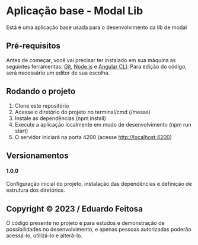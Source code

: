 # Aplicação base - Modal Lib

Está é uma aplicação base usada para o desenvolvimento da lib de modal

## Pré-requisitos

Antes de começar, você vai precisar ter instalado em sua máquina as seguintes ferramentas: [Git][git-link], [Node.js][node-link] e [Angular CLI][angular-cli].
Para edição do código, será necessário um editor de sua escolha.

## Rodando o projeto

1. Clone este repositório
2. Acesse o diretório do projeto no terminal/cmd (/mesas)
3. Instale as dependências (npm install)
4. Execute a aplicação localmente em modo de desenvolvimento (npm run start)
5. O servidor iniciará na porta 4200 (acesse [http://localhost:4200][localhost-link])

## Versionamentos

#### 1.0.0
Configuração inicial do projeto, instalação das dependências e definição de estrutura dos diretórios.

## Copyright © 2023 / Eduardo Feitosa

O código presente no projeto é para estudos e demonstração de possibilidades no desenvolvimento, e apenas pessoas autorizadas poderão acessá-lo, utilizá-lo e alterá-lo.

[git-link]: https://git-scm.com
[node-link]: https://nodejs.org/en/
[angular-cli]: https://angular.io/cli
[localhost-link]: http://localhost:4200